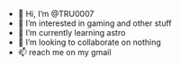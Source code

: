 - 👋 Hi, I’m @TRU0007
- 👀 I’m interested in gaming and other stuff
- 🌱 I’m currently learning astro
- 💞️ I’m looking to collaborate on nothing
- 📫 reach me on my gmail
<!---
TRU0007/TRU0007 is a ✨ special ✨ repository because its `README.md` (this file) appears on your GitHub profile.
You can click the Preview link to take a look at your changes.
--->
